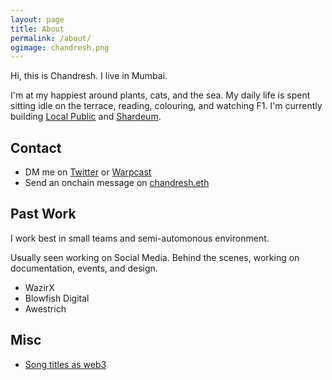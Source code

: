 ```yaml
---
layout: page
title: About
permalink: /about/
ogimage: chandresh.png
---
```


Hi, this is Chandresh. I live in Mumbai.

I'm at my happiest around plants, cats, and the sea. My daily life is spent sitting idle on the terrace, reading, colouring, and watching F1. I'm currently building [Local Public](https://x.com/localpublicxyz) and [Shardeum](https://shardeum.org).

## Contact
  - DM me on [Twitter](https://x.com/thisischandresh) or [Warpcast](https://warpcast.com/thechandresh.eth)
  - Send an onchain message on [chandresh.eth](https://etherscan.io/address/chandresh.eth)

## Past Work
I work best in small teams and semi-automonous environment.

Usually seen working on Social Media. Behind the scenes, working on documentation, events, and design.
  - WazirX
  - Blowfish Digital
  - Awestrich

## Misc
  - [Song titles as web3](https://twitter.com/search?q=as%20web3%20(from:@thisischandresh))
